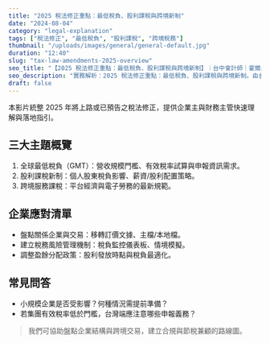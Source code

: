 ```yaml
---
title: "2025 稅法修正重點：最低稅負、股利課稅與跨境新制"
date: "2024-08-04"
category: "legal-explanation"
tags: ["稅法修正", "最低稅負", "股利課稅", "跨境稅務"]
thumbnail: "/uploads/images/general/general-default.jpg"
duration: "12:40"
slug: "tax-law-amendments-2025-overview"
seo_title: "【2025 稅法修正重點：最低稅負、股利課稅與跨境新制】｜台中會計師｜霍爾果斯會計師事務所"
seo_description: "實務解析：2025 稅法修正重點：最低稅負、股利課稅與跨境新制。由台中會計師整理重點、清單與注意事項，提供可直接落地的做法。"
draft: false
---
```



本影片統整 2025 年將上路或已預告之稅法修正，提供企業主與財務主管快速理解與落地指引。

## 三大主題概覽

1. 全球最低稅負（GMT）：營收規模門檻、有效稅率試算與申報資訊需求。
2. 股利課稅新制：個人股東稅負影響、薪資/股利配置策略。
3. 跨境服務課稅：平台經濟與電子勞務的最新規範。

## 企業應對清單

- 盤點關係企業與交易：移轉訂價文據、主檔/本地檔。
- 建立稅務風險管理機制：稅負監控儀表板、情境模擬。
- 調整盈餘分配政策：股利發放時點與稅負最適化。

## 常見問答

- 小規模企業是否受影響？何種情況需提前準備？
- 若集團有效稅率低於門檻，台灣端應注意哪些申報義務？

> 我們可協助盤點企業結構與跨境交易，建立合規與節稅兼顧的路線圖。

